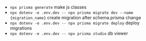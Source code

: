 - `npx prisma generate` make js classes
- `npx dotenv -e .env.dev -- npx prisma migrate dev --name {migration_name}` create migration after schema.prisma change
- `npx dotenv -e .env.dev -- npx prisma migrate deploy` deploy migrations
- `npx dotenv -e .env.dev -- npx prisma studio` db viewer
